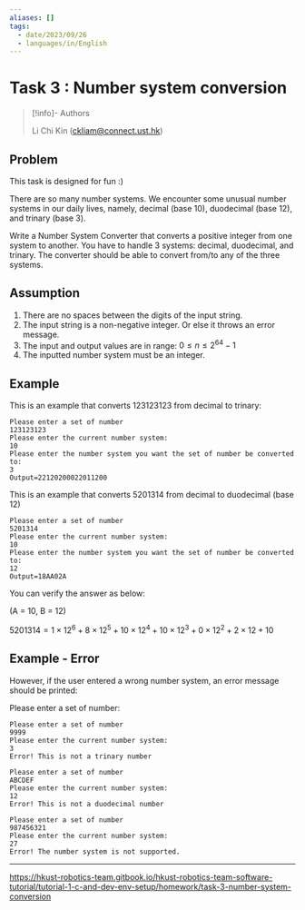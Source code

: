 ```yaml
---
aliases: []
tags:
  - date/2023/09/26
  - languages/in/English
---
```


# Task 3 : Number system conversion

> [!info]- Authors
>
> Li Chi Kin (ckliam@connect.ust.hk)

## Problem

This task is designed for fun :)

There are so many number systems. We encounter some unusual number systems in our daily lives, namely, decimal (base 10), duodecimal (base 12), and trinary (base 3).

Write a Number System Converter that converts a positive integer from one system to another. You have to handle 3 systems: decimal, duodecimal, and trinary. The converter should be able to convert from/to any of the three systems.

## Assumption

1. There are no spaces between the digits of the input string.
2. The input string is a non-negative integer. Or else it throws an error message.
3. The input and output values are in range: $0\leq{}n\leq{}2^{64}-1$
4. The inputted number system must be an integer.

## Example

This is an example that converts 123123123 from decimal to trinary:

```console
Please enter a set of number
123123123
Please enter the current number system:
10
Please enter the number system you want the set of number be converted to:
3
Output=22120200022011200
```

This is an example that converts 5201314 from decimal to duodecimal (base 12)

```console
Please enter a set of number
5201314
Please enter the current number system:
10
Please enter the number system you want the set of number be converted to:
12
Output=18AA02A
```

You can verify the answer as below:

(A = 10, B = 12)

$5201314=1\times12^6+8\times12^5+10\times12^4+10\times12^3+0\times12^2+2\times12+10$

## Example - Error

However, if the user entered a wrong number system, an error message should be printed:

Please enter a set of number:

```console
Please enter a set of number
9999
Please enter the current number system:
3
Error! This is not a trinary number
```

```console
Please enter a set of number
ABCDEF
Please enter the current number system:
12
Error! This is not a duodecimal number
```

```console
Please enter a set of number
987456321
Please enter the current number system:
27
Error! The number system is not supported.
```

---

https://hkust-robotics-team.gitbook.io/hkust-robotics-team-software-tutorial/tutorial-1-c-and-dev-env-setup/homework/task-3-number-system-conversion
